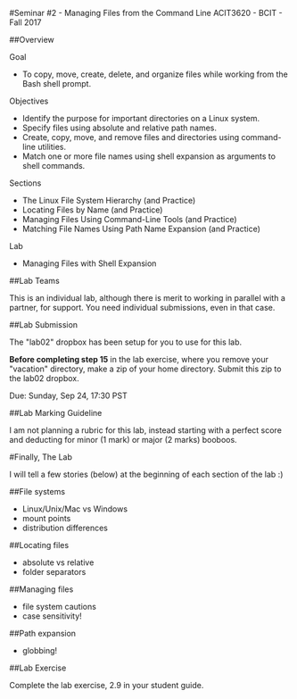 #Seminar #2 - Managing Files from the Command Line
ACIT3620 - BCIT - Fall 2017

##Overview

Goal 
- To copy, move, create, delete, and organize files while
working from the Bash shell prompt.


Objectives 
- Identify the purpose for important directories on a Linux
system.
- Specify files using absolute and relative path names.
- Create, copy, move, and remove files and directories using
command-line utilities.
- Match one or more file names using shell expansion as
arguments to shell commands.


Sections
- The Linux File System Hierarchy (and Practice)
- Locating Files by Name (and Practice)
- Managing Files Using Command-Line Tools (and Practice)
- Matching File Names Using Path Name Expansion (and
Practice)

Lab
- Managing Files with Shell Expansion

##Lab Teams

This is an individual lab, although there is merit to working in parallel with a 
partner, for support. You need individual submissions, even in that case.

##Lab Submission

The "lab02" dropbox has been setup for you to use for this lab.

**Before completing step 15** in the lab exercise, where you remove your "vacation"
directory, make a zip of your home directory.
Submit this zip to the lab02 dropbox.

Due: Sunday, Sep 24, 17:30 PST

##Lab Marking Guideline

I am not planning a rubric for this lab, instead starting with a perfect score
and deducting for minor (1 mark) or major (2 marks) booboos.

#Finally, The Lab

I will tell a few stories (below) at the beginning of each section of
the lab :)

##File systems

- Linux/Unix/Mac vs Windows
- mount points
- distribution differences

##Locating files

- absolute vs relative
- folder separators

##Managing files

- file system cautions
- case sensitivity!

##Path expansion

- globbing!

##Lab Exercise 

Complete the lab exercise, 2.9 in your student guide.
